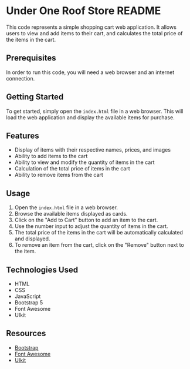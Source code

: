 # Under One Roof Store README

This code represents a simple shopping cart web application. It allows users to view and add items to their cart, and calculates the total price of the items in the cart.

## Prerequisites

In order to run this code, you will need a web browser and an internet connection.

## Getting Started

To get started, simply open the `index.html` file in a web browser. This will load the web application and display the available items for purchase.

## Features

- Display of items with their respective names, prices, and images
- Ability to add items to the cart
- Ability to view and modify the quantity of items in the cart
- Calculation of the total price of items in the cart
- Ability to remove items from the cart

## Usage

1. Open the `index.html` file in a web browser.
2. Browse the available items displayed as cards.
3. Click on the "Add to Cart" button to add an item to the cart.
4. Use the number input to adjust the quantity of items in the cart.
5. The total price of the items in the cart will be automatically calculated and displayed.
6. To remove an item from the cart, click on the "Remove" button next to the item.

## Technologies Used

- HTML
- CSS
- JavaScript
- Bootstrap 5
- Font Awesome
- UIkit

## Resources

- [Bootstrap](https://getbootstrap.com/)
- [Font Awesome](https://fontawesome.com/)
- [UIkit](https://getuikit.com/)

